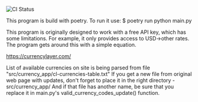 ![CI Status](https://github.com/AleksJh/currency_converter/actions/workflows/python.yml/badge.svg?branch=dev)

This program is build with poetry. To run it use:
$ poetry run python main.py

This program is originally designed to work with a free API key, which has some limitations. 
For example, it only provides access to USD->other rates. The program gets around this with a simple equation.

https://currencylayer.com/

List of available currencies on site is being parsed from file
"src/currency_app/cl-currencies-table.txt"
If you get a new file from original web page with updates, don't forget
to place it in the right directory - src/currency_app/
And if that file has another name, be sure that you replace it in
main.py's valid_currency_codes_update() function.
